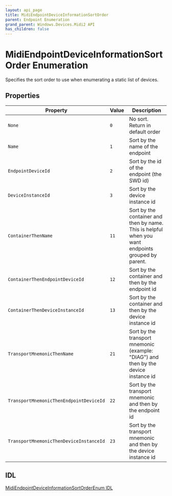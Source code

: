 ```yaml
---
layout: api_page
title: MidiEndpointDeviceInformationSortOrder
parent: Endpoint Enumeration
grand_parent: Windows.Devices.Midi2 API
has_children: false
---
```


# MidiEndpointDeviceInformationSortOrder Enumeration

Specifies the sort order to use when enumerating a static list of devices.

## Properties

| Property | Value | Description |
| --------------- | ---------- | ----------- |
| `None` | `0` | No sort. Return in default order |
| `Name` | `1` | Sort by the name of the endpoint |
| `EndpointDeviceId` | `2` | Sort by the id of the endpoint (the SWD id) |
| `DeviceInstanceId` | `3` | Sort by the device instance id |
| `ContainerThenName` | `11` | Sort by the container and then by name. This is helpful when you want endpoints grouped by parent. |
| `ContainerThenEndpointDeviceId` | `12` | Sort by the container and then by the endpoint id |
| `ContainerThenDeviceInstanceId` | `13` | Sort by the container and then by the device instance id |
| `TransportMnemonicThenName` | `21` | Sort by the transport mnemonic (example: "DIAG") and then by the device instance id |
| `TransportMnemonicThenEndpointDeviceId` | `22` | Sort by the transport mnemonic and then by the endpoint id |
| `TransportMnemonicThenDeviceInstanceId` | `23` | Sort by the transport mnemonic and then by the device instance id |

## IDL

[MidiEndpointDeviceInformationSortOrderEnum IDL](https://github.com/microsoft/MIDI/blob/main/src/api/Client/Midi2Client/MidiEndpointDeviceInformationSortOrderEnum.idl)


